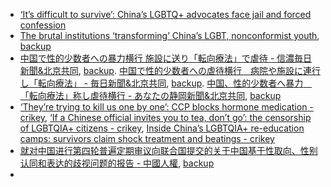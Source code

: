- [‘It’s difficult to survive’: China’s LGBTQ+ advocates​ face jail and forced confession](http://archive.today/2024.01.16-185315/https://www.theguardian.com/global-development/2024/jan/15/its-difficult-to-survive-chinas-lgbtq-advocates-face-jail-and-forced-confession)
- [The brutal institutions ‘transforming’ China’s LGBT, nonconformist youth](https://web.archive.org/web/20240130162335/https://www.scmp.com/magazines/post-magazine/long-reads/article/3110642/brutal-institutions-transforming-chinas-lgbt?campaign=3110642&module=perpetual_scroll_0&pgtype=article), [backup](http://archive.today/2020.11.22-065524/https://www.scmp.com/magazines/post-magazine/long-reads/article/3110642/brutal-institutions-transforming-chinas-lgbt)
- [中国で性的少数者への暴力横行 施設に送り「転向療法」で虐待 - 信濃毎日新聞&北京共同](http://archive.today/2024.02.14-175206/https://www.shinmai.co.jp/news/article/CNTS2024021100320), [backup](https://web.archive.org/web/20240214175237/https://www.shinmai.co.jp/news/article/CNTS2024021100320). [中国で性的少数者への虐待横行　病院や施設に連行し「転向療法」 - 毎日新聞&北京共同](http://archive.today/2024.02.14-175208/https://mainichi.jp/articles/20240211/k00/00m/030/156000c), [backup](https://web.archive.org/web/20240214175311/https://mainichi.jp/articles/20240211/k00/00m/030/156000c). [中国、性的少数者へ暴力　「転向療法」称し虐待横行 - あなたの静岡新聞&北京共同](http://archive.today/2024.02.14-180539/https://www.at-s.com/news/article/national/1411602.html), [backup](https://web.archive.org/web/20240214180703/https://www.at-s.com/news/article/national/1411602.html)
- [‘They’re trying to kill us one by one’: CCP blocks hormone medication - crikey](https://web.archive.org/web/20230315093107/https://www.crikey.com.au/2023/03/13/transgender-people-china-crackdown/), [‘If a Chinese official invites you to tea, don’t go’: the censorship of LGBTQIA+ citizens - crikey](https://web.archive.org/web/20230315093107/https://www.crikey.com.au/2023/03/13/transgender-people-china-crackdown/), [Inside China’s LGBTQIA+ re-education camps: survivors claim shock treatment and beatings - crikey](https://web.archive.org/web/20230315023328/https://www.crikey.com.au/2023/03/13/china-gay-conversion-camps/)
- [就对中国进行第四轮普遍定期审议向联合国提交的关于中国基于性取向、性别认同和表达的歧视问题的报告 - 中國人權](http://archive.today/2024.04.08-155942/https://new.hrichina.org/zh-hans/press-work/submission-to-universal-periodic-review-of-china-4th-cycle-on-discrimination-based-on-sexual-orientation-gender-identity-and-expression-in-china), [backup](https://web.archive.org/web/20240408160114/https://new.hrichina.org/zh-hans/press-work/submission-to-universal-periodic-review-of-china-4th-cycle-on-discrimination-based-on-sexual-orientation-gender-identity-and-expression-in-china)
- 
